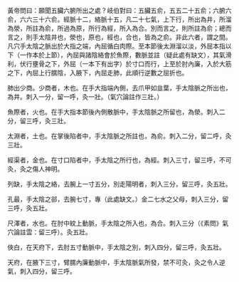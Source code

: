 黃帝問曰：願聞五臟六腑所出之處？岐伯對曰：五臟五俞，五五二十五俞；六腑六俞，六六三十六俞。經脈十二，絡脈十五，凡二十七氣，上下行，所出為井，所溜為滎，所註為俞，所過為原，所行為經，所入為合。別而言之，則所註為俞；總而言之，則手太陰井也，滎也，原也，經也，合也，皆為之俞。非此六者，謂之間。凡穴手太陰之脈出於大指之端，內屈循白肉際。至本節後太淵溜以淡，外屈本指以下（一作本於上節），內屈與諸陰絡會於魚際，數脈並註（疑此處有缺文），其氣滑利，伏行壅骨之下，外屈（一本下有出字）於寸口而行，上至於肘內廉，入於大筋之下，內屈上行臑陰，入腋下，內屈走肺，此順行逆數之屈折也。

肺出少商。少商者，木也。在手大指端內側，去爪甲如韭葉，手太陰脈之所出也，為井。刺入一分，留一呼，灸一壯。（氣穴論註作三壯。）

魚際者，火也。在手大指本節後內側散脈中，手太陰脈之所留也，為滎。刺入二分，留三呼，灸三壯。

太淵者，土也。在掌後陷者中，手太陰脈之所註也，為俞。刺入二分，留二呼，灸三壯。

經渠者，金也。在寸口陷者中，手太陰之所行也，為經。刺入三寸，留三呼，不可灸，灸之傷人神明。

列缺，手太陰之絡，去腕上一寸五分，別走陽明者，刺入三分，留三呼，灸五壯。

孔最，手太陰之郤，去腕七寸，專（此處缺文。）金二七水之父母，刺入三分，留三呼，灸五壯。

尺澤者，水也。在肘中紋上動脈，手太陰之所入也，為合。刺入三分（《素問》氣穴論註雲：留三呼）。灸五壯。

俠白，在天府下，去肘五寸動脈中，手太陰之別，刺入四分，留三呼，灸五壯。

天府，在腋下三寸，臂臑內廉動脈中，手太陰脈氣所發，禁不可灸，灸之令人逆氣，刺入四分，留三呼。